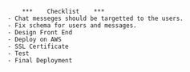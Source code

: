         ***    Checklist    ***
    - Chat messeges should be targetted to the users.
    - Fix schema for users and messages.
    - Design Front End
    - Deploy on AWS
    - SSL Certificate
    - Test
    - Final Deployment

